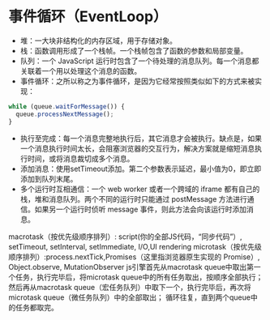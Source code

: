 # 事件循环（EventLoop）
- 堆：一大块非结构化的内存区域，用于存储对象。
- 栈：函数调用形成了一个栈帧。一个栈帧包含了函数的参数和局部变量。
- 队列：一个 JavaScript 运行时包含了一个待处理的消息队列。每一个消息都关联着一个用以处理这个消息的函数。
- 事件循环：之所以称之为事件循环，是因为它经常按照类似如下的方式来被实现：

```js
while (queue.waitForMessage()) {
  queue.processNextMessage();
}
```
- 执行至完成：每一个消息完整地执行后，其它消息才会被执行。缺点是，如果一个消息执行时间太长，会阻塞浏览器的交互行为，解决方案就是缩短消息执行时间，或将消息裁切成多个消息。
- 添加消息：使用setTimeout添加。第二个参数表示延迟，最小值为0，即立即添加到队列末尾。
- 多个运行时互相通信：一个 web worker 或者一个跨域的 iframe 都有自己的栈，堆和消息队列。两个不同的运行时只能通过 postMessage 方法进行通信。如果另一个运行时侦听 message 事件，则此方法会向该运行时添加消息。

macrotask（按优先级顺序排列）: script(你的全部JS代码，“同步代码”）, setTimeout, setInterval, setImmediate, I/O,UI rendering
microtask（按优先级顺序排列）:process.nextTick,Promises（这里指浏览器原生实现的 Promise）, Object.observe, MutationObserver
js引擎首先从macrotask queue中取出第一个任务，执行完毕后，将microtask queue中的所有任务取出，按顺序全部执行；
然后再从macrotask queue（宏任务队列）中取下一个，执行完毕后，再次将microtask queue（微任务队列）中的全部取出；
循环往复，直到两个queue中的任务都取完。